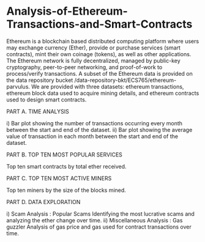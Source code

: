 # Analysis-of-Ethereum-Transactions-and-Smart-Contracts

Ethereum is a blockchain based distributed computing platform where users may exchange
currency (Ether), provide or purchase services (smart contracts), mint their own coinage
(tokens), as well as other applications. The Ethereum network is fully decentralized, managed
by public-key cryptography, peer-to-peer networking, and proof-of-work to process/verify
transactions. A subset of the Ethereum data is provided on the data repository bucket
/data-repository-bkt/ECS765/ethereum-parvulus. We are provided with three datasets:
ethereum transactions, ethereum block data used to acquire mining details, and ethereum
contracts used to design smart contracts.

PART A. TIME ANALYSIS


i) Bar plot showing the number of transactions occurring every month
between the start and end of the dataset.
ii) Bar plot showing the average value of transaction in each month
between the start and end of the dataset.

PART B. TOP TEN MOST POPULAR SERVICES


Top ten smart contracts by total ether received.

PART C. TOP TEN MOST ACTIVE MINERS


Top ten miners by the size of the blocks mined.

PART D. DATA EXPLORATION


i) Scam Analysis : Popular Scams
Identifying the most lucrative scams and analyzing the ether change over
time.
ii) Miscellaneous Analysis : Gas guzzler
Analysis of gas price and gas used for contract transactions over time.
